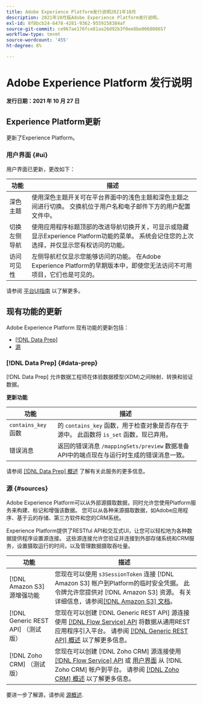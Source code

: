 ```yaml
---
title: Adobe Experience Platform发行说明2021年10月
description: 2021年10月版Adobe Experience Platform发行说明。
exl-id: 8f8bcb24-6478-4281-9362-9559158384af
source-git-commit: ce967ae176fce81aa26d92b3f0ee8be006808657
workflow-type: tm+mt
source-wordcount: '455'
ht-degree: 8%

---
```


# Adobe Experience Platform 发行说明

**发行日期：2021 年 10 月 27 日**

## Experience Platform更新

更新了Experience Platform。

### 用户界面 {#ui}

用户界面已更新，更改如下：

| 功能 | 描述 |
| --- | --- |
| 深色主题 | 使用深色主题开关可在平台界面中的浅色主题和深色主题之间进行切换。 交换机位于用户名和电子邮件下方的用户配置文件中。 |
| 切换左侧导航 | 使用应用程序标题顶部的改进导航切换开关，可显示或隐藏显示Experience Platform功能的菜单。 系统会记住您的上次选择，并仅显示您有权访问的功能。 |
| 访问可见性 | 左侧导航栏仅显示您能够访问的功能。 在Adobe Experience Platform的早期版本中，即使您无法访问不可用项目，它们也是可见的。 |

请参阅 [平台UI指南](../../landing/ui-guide.md) 以了解更多。

## 现有功能的更新

Adobe Experience Platform 现有功能的更新包括：

- [[!DNL Data Prep]](#data-prep)
- [源](#sources)

### [!DNL Data Prep] {#data-prep}

[!DNL Data Prep] 允许数据工程师在体验数据模型(XDM)之间映射、转换和验证数据。

**更新功能**

| 功能 | 描述 |
| --- | --- |
| `contains_key` 函数 | 的 `contains_key` 函数，用于检查对象是否存在于源中。 此函数将 `is_set` 函数，现已弃用。 |
| 错误消息 | 返回的错误消息 `/mappingSets/preview` 数据准备API中的端点现在与运行时生成的错误消息一致。 |

请参阅 [[!DNL Data Prep] 概述](../../data-prep/home.md) 了解有关此服务的更多信息。

### 源 {#sources}

Adobe Experience Platform可以从外部源摄取数据，同时允许您使用Platform服务来构建、标记和增强该数据。 您可以从各种来源摄取数据，如Adobe应用程序、基于云的存储、第三方软件和您的CRM系统。

Experience Platform提供了RESTful API和交互式UI，让您可以轻松地为各种数据提供程序设置源连接。 这些源连接允许您验证并连接到外部存储系统和CRM服务，设置摄取运行的时间，以及管理数据摄取吞吐量。

| 功能 | 描述 |
| --- | --- |
| [!DNL Amazon S3] 源增强功能 | 您现在可以使用 `s3SessionToken` 连接 [!DNL Amazon S3] 帐户到Platform的临时安全凭据。 此令牌允许您提供对 [!DNL Amazon S3] 资源。 有关详细信息，请参阅[[!DNL Amazon S3] 文档](../../sources/connectors/cloud-storage/s3.md#prerequisites)。 |
| [!DNL Generic REST API] （测试版） | 您现在可以创建 [!DNL Generic REST API] 源连接使用 [[!DNL Flow Service] API](../../sources/tutorials/api/create/protocols/generic-rest.md) 将数据从通用REST应用程序引入平台。 请参阅 [[!DNL Generic REST API] 概述](../../sources/connectors/protocols/generic-rest.md) 以了解更多信息。 |
| [!DNL Zoho CRM] （测试版） | 您现在可以创建 [!DNL Zoho CRM] 源连接使用 [[!DNL Flow Service] API](../../sources/tutorials/api/create/crm/zoho.md) 或 [用户界面](../../sources/tutorials/ui/create/crm/zoho.md) 从 [!DNL Zoho CRM] 帐户到平台。 请参阅 [[!DNL Zoho CRM] 概述](../../sources/connectors/crm/zoho.md) 以了解更多信息。 |

要进一步了解源，请参阅 [源概述](../../sources/home.md).
